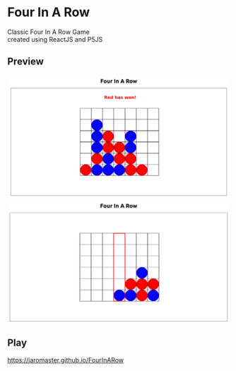 # Four In A Row
Classic Four In A Row Game  
created using ReactJS and P5JS

## Preview
<img title="preview" alt="preview image" src="/img/preview.png">

<img title="preview" alt="preview image" src="/img/preview2.png">

## Play
https://jaromaster.github.io/FourInARow